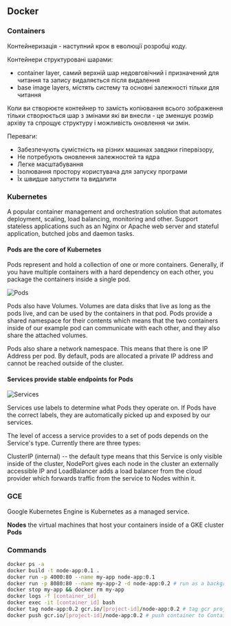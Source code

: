 ## Docker

### Containers

Контейнеризація - наступний крок в еволюції розробці коду.

Контейнери структуровані шарами:
- container layer, самий верхній шар недовговічний і призначений для читання та запису видаляється після видалення 
- base image layers, містять систему та основні залежності тільки для читання

Коли ви створюєте контейнер то замість копіювання всього зображення тільки створюється шар з змінами які ви внесли - це зменшує розмір архіву та спрощує структуру і можливість оновлення чи змін. 

Переваги:
- Забезпечують сумістність на різних машинах завдяки гіпервізору,
- Не потребують оновлення залежностей та ядра
- Легке масштабування 
- Ізолювання простору користувача для запуску програми
- Їх швидше запустити та видалити 

### Kubernetes

A popular container management and orchestration solution that automates deployment, scaling, load balancing, monitoring and other.
Support stateless applications such as an Nginx or Apache web server and stateful application, butched jobs and daemon tasks.

#### Pods are the core of Kubernetes

Pods represent and hold a collection of one or more containers. Generally, if you have multiple containers with a hard dependency on each other, you package the containers inside a single pod.

![Pods](https://cdn.qwiklabs.com/tzvM5wFnfARnONAXX96nz8OgqOa1ihx6kCk%2BelMakfw%3D)

Pods also have Volumes. Volumes are data disks that live as long as the pods live, and can be used by the containers in that pod. Pods provide a shared namespace for their contents which means that the two containers inside of our example pod can communicate with each other, and they also share the attached volumes.

Pods also share a network namespace. This means that there is one IP Address per pod. By default, pods are allocated a private IP address and cannot be reached outside of the cluster.

#### Services provide stable endpoints for Pods

![Services](https://cdn.qwiklabs.com/Jg0T%2F326ASwqeD1vAUPBWH5w1D%2F0oZn6z5mQ5MubwL8%3D)

Services use labels to determine what Pods they operate on. If Pods have the correct labels, they are automatically picked up and exposed by our services.

The level of access a service provides to a set of pods depends on the Service's type. Currently there are three types:

ClusterIP (internal) -- the default type means that this Service is only visible inside of the cluster,
NodePort gives each node in the cluster an externally accessible IP and
LoadBalancer adds a load balancer from the cloud provider which forwards traffic from the service to Nodes within it.

### GCE 

Google Kubernetes Engine is Kubernetes as a managed service.

**Nodes** the virtual machines that host your containers inside of a GKE cluster
**Pods**

### Commands

```sh
docker ps -a
docker build -t node-app:0.1 .
docker run -p 4000:80 --name my-app node-app:0.1
docker run -p 8080:80 --name my-app-2 -d node-app:0.2 # run as a background process 
docker stop my-app && docker rm my-app
docker logs -f [container_id]
docker exec -it [container_id] bash
docker tag node-app:0.2 gcr.io/[project-id]/node-app:0.2 # tag gcr project
docker push gcr.io/[project-id]/node-app:0.2 # push container to Container Registry
```
